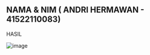 NAMA & NIM ( ANDRI HERMAWAN - 41522110083)
-------------------------------------------

HASIL

![image](https://github.com/anarchivx/Happy-Birthday-App/assets/164122405/0ee970cf-70b9-4fb4-b7be-6c2e1c54efc8)
